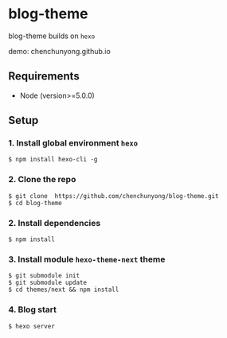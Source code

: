 # blog-theme
  blog-theme builds on `hexo`
  
  demo: chenchunyong.github.io
  
## Requirements

* Node (version>=5.0.0)

## Setup

### 1. Install global environment `hexo`

```
$ npm install hexo-cli -g
```
### 2. Clone the repo

```
$ git clone  https://github.com/chenchunyong/blog-theme.git
$ cd blog-theme
```
### 2. Install dependencies

```
$ npm install
```
### 3. Install module `hexo-theme-next` theme

```
$ git submodule init
$ git submodule update
$ cd themes/next && npm install
```

### 4. Blog start 
```
$ hexo server
```


